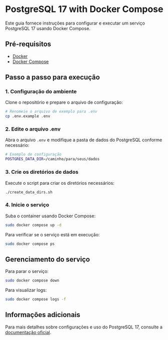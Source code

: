 # PostgreSQL 17 with Docker Compose

Este guia fornece instruções para configurar e executar um serviço PostgreSQL 17 usando Docker Compose.

## Pré-requisitos

- [Docker](https://docs.docker.com/get-docker/)
- [Docker Compose](https://docs.docker.com/compose/install/)

## Passo a passo para execução

### 1. Configuração do ambiente

Clone o repositório e prepare o arquivo de configuração:

```bash
# Renomeie o arquivo de exemplo para .env
cp .env.example .env
```

### 2. Edite o arquivo .env

Abra o arquivo `.env` e modifique a pasta de dados do PostgreSQL conforme necessário:

```bash
# Exemplo de configuração
POSTGRES_DATA_DIR=/caminho/para/seus/dados
```

### 3. Crie os diretórios de dados

Execute o script para criar os diretórios necessários:

```bash
./create_data_dirs.sh
```

### 4. Inicie o serviço

Suba o container usando Docker Compose:

```bash
sudo docker compose up -d
```

Para verificar se o serviço está em execução:

```bash
sudo docker compose ps
```

## Gerenciamento do serviço

Para parar o serviço:

```bash
sudo docker compose down
```

Para visualizar logs:

```bash
sudo docker compose logs -f
```

## Informações adicionais

Para mais detalhes sobre configurações e uso do PostgreSQL 17, consulte a [documentação oficial](https://www.postgresql.org/docs/17/).